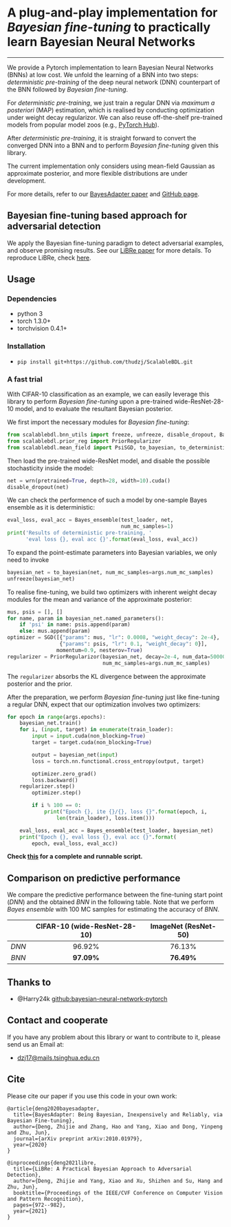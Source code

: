 # A plug-and-play implementation for *Bayesian fine-tuning* to practically learn Bayesian Neural Networks
---
We provide a Pytorch implementation to learn Bayesian Neural Networks (BNNs) at low cost. We unfold the learning of a BNN into two steps: *deterministic pre-training* of the deep neural network (DNN) counterpart of the BNN followed by *Bayesian fine-tuning*.


For *deterministic pre-training*, we just train a regular DNN via *maximum a posteriori* (MAP) estimation, which is realised by conducting optimization under weight decay regularizor. We can also reuse off-the-shelf pre-trained models from popular model zoos (e.g., [PyTorch Hub](https://pytorch.org/hub/)).


After *deterministic pre-training*, it is straight forward to convert the converged DNN into a BNN and to perform *Bayesian fine-tuning* given this library.

The current implementation only considers using mean-field Gaussian as approximate posterior, and more flexible distributions are under development.

For more details, refer to our [BayesAdapter paper](https://arxiv.org/pdf/2010.01979.pdf) and [GitHub page](https://thudzj.github.io/ScalableBDL/).

## Bayesian fine-tuning based approach for adversarial detection
We apply the Bayesian fine-tuning paradigm to detect adversarial examples, and observe promising results. See our [LiBRe paper](https://arxiv.org/pdf/2103.14835.pdf) for more details. To reproduce LiBRe, check [here](https://github.com/thudzj/ScalableBDL/tree/efficient/exps).

## Usage
### Dependencies
+ python 3
+ torch 1.3.0+
+ torchvision 0.4.1+

### Installation
+ `pip install git+https://github.com/thudzj/ScalableBDL.git`


### A fast trial
With CIFAR-10 classification as an example, we can easily leverage this library to perform *Bayesian fine-tuning* upon a pre-trained wide-ResNet-28-10 model, and to evaluate the resultant Bayesian posterior.

We first import the necessary modules for *Bayesian fine-tuning*:
```python
from scalablebdl.bnn_utils import freeze, unfreeze, disable_dropout, Bayes_ensemble
from scalablebdl.prior_reg import PriorRegularizor
from scalablebdl.mean_field import PsiSGD, to_bayesian, to_deterministic
```

Then load the pre-trained wide-ResNet model, and disable the possible stochasticity inside the model:
```python
net = wrn(pretrained=True, depth=28, width=10).cuda()
disable_dropout(net)
```

We can check the performence of such a model by one-sample Bayes ensemble as it is deterministic:
```python
eval_loss, eval_acc = Bayes_ensemble(test_loader, net,
                                     num_mc_samples=1)
print('Results of deterministic pre-training, '
      'eval loss {}, eval acc {}'.format(eval_loss, eval_acc))
```

To expand the point-estimate parameters into Bayesian variables, we only need to invoke
```python
bayesian_net = to_bayesian(net, num_mc_samples=args.num_mc_samples)
unfreeze(bayesian_net)
```

To realise fine-tuning, we build two optimizers with inherent weight decay modules for the mean and variance of the approximate posterior:
```python
mus, psis = [], []
for name, param in bayesian_net.named_parameters():
    if 'psi' in name: psis.append(param)
    else: mus.append(param)
optimizer = SGD([{"params": mus, "lr": 0.0008, "weight_decay": 2e-4},
                 {"params": psis, "lr": 0.1, "weight_decay": 0}],
                momentum=0.9, nesterov=True)
regularizer = PriorRegularizor(bayesian_net, decay=2e-4, num_data=50000,
                               num_mc_samples=args.num_mc_samples)
```

The `regularizer` absorbs the KL divergence between the approximate posterior and the prior.


After the preparation, we perform *Bayesian fine-tuning* just like fine-tuning a regular DNN, expect that our optimization involves two optimizers:
```python
for epoch in range(args.epochs):
    bayesian_net.train()
    for i, (input, target) in enumerate(train_loader):
        input = input.cuda(non_blocking=True)
        target = target.cuda(non_blocking=True)

        output = bayesian_net(input)
        loss = torch.nn.functional.cross_entropy(output, target)

        optimizer.zero_grad()
        loss.backward()
	regularizer.step()
        optimizer.step()

        if i % 100 == 0:
            print("Epoch {}, ite {}/{}, loss {}".format(epoch, i,
                len(train_loader), loss.item()))

    eval_loss, eval_acc = Bayes_ensemble(test_loader, bayesian_net)
    print("Epoch {}, eval loss {}, eval acc {}".format(
        epoch, eval_loss, eval_acc))
```
 
**Check [this](https://github.com/thudzj/ScalableBDL/blob/master/demo.py) for a complete and runnable script.**


## Comparison on predictive performance
We compare the predictive performance between the fine-tuning start point (*DNN*) and the obtained *BNN* in the following table. Note that we perform *Bayes ensemble* with 100 MC samples for estimating the accuracy of *BNN*.

||CIFAR-10 (wide-ResNet-28-10)|ImageNet (ResNet-50)|
| :-------------: | :----------: | :-----------: |
|*DNN*|96.92%|76.13%|
|*BNN*|**97.09%**|**76.49%**|

## Thanks to
* @Harry24k [github:bayesian-neural-network-pytorch](https://github.com/Harry24k/bayesian-neural-network-pytorch)

## Contact and cooperate
If you have any problem about this library or want to contribute to it, please send us an Email at:
- dzj17@mails.tsinghua.edu.cn

## Cite
Please cite our paper if you use this code in your own work:
```
@article{deng2020bayesadapter,
  title={BayesAdapter: Being Bayesian, Inexpensively and Reliably, via Bayesian Fine-tuning},
  author={Deng, Zhijie and Zhang, Hao and Yang, Xiao and Dong, Yinpeng and Zhu, Jun},
  journal={arXiv preprint arXiv:2010.01979},
  year={2020}
}

@inproceedings{deng2021libre,
  title={LiBRe: A Practical Bayesian Approach to Adversarial Detection},
  author={Deng, Zhijie and Yang, Xiao and Xu, Shizhen and Su, Hang and Zhu, Jun},
  booktitle={Proceedings of the IEEE/CVF Conference on Computer Vision and Pattern Recognition},
  pages={972--982},
  year={2021}
}
```

